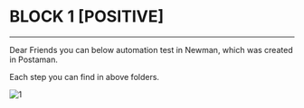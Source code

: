 # BLOCK 1 [POSITIVE]
___

Dear Friends you can below automation test in Newman, which was created in Postaman.

Each step you can find in above folders.

![1](https://user-images.githubusercontent.com/122685448/231304028-90dd836f-eb4c-4f45-a32a-043dd8d3dc13.gif)
